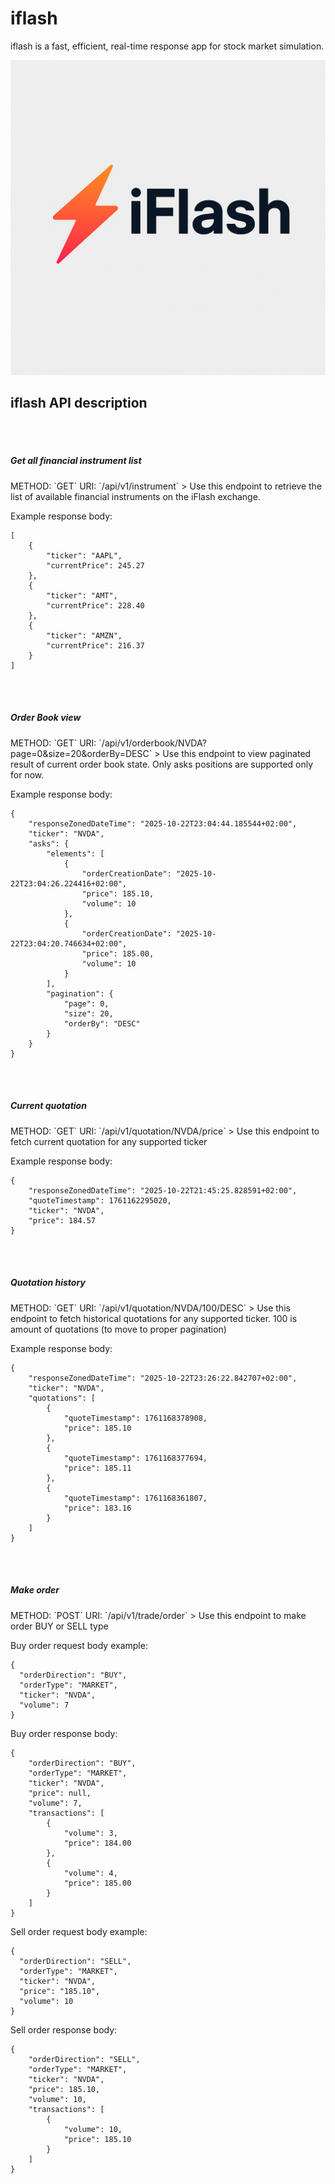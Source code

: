 # iflash
iflash is a fast, efficient, real-time response app for stock market simulation.

![iflash system logo](iflash-logo.png)


<h2>iflash API description</h2>

<br>
<br>

<h5>Get all financial instrument list</h5>
METHOD: `GET`  
URI: `/api/v1/instrument`
> Use this endpoint to retrieve the list of available financial instruments on the iFlash exchange.

Example response body:
```
[
    {
        "ticker": "AAPL",
        "currentPrice": 245.27
    },
    {
        "ticker": "AMT",
        "currentPrice": 228.40
    },
    {
        "ticker": "AMZN",
        "currentPrice": 216.37
    }
]    
```

<br>
<br>

<h5>Order Book view</h5>
METHOD: `GET`    
URI: `/api/v1/orderbook/NVDA?page=0&size=20&orderBy=DESC`
> Use this endpoint to view paginated result of current order book state. Only asks positions are supported only for now.

Example response body:
```
{
    "responseZonedDateTime": "2025-10-22T23:04:44.185544+02:00",
    "ticker": "NVDA",
    "asks": {
        "elements": [
            {
                "orderCreationDate": "2025-10-22T23:04:26.224416+02:00",
                "price": 185.10,
                "volume": 10
            },
            {
                "orderCreationDate": "2025-10-22T23:04:20.746634+02:00",
                "price": 185.00,
                "volume": 10
            }
        ],
        "pagination": {
            "page": 0,
            "size": 20,
            "orderBy": "DESC"
        }
    }
}
```

<br>
<br>

<h5>Current quotation</h5>
METHOD: `GET`    
URI: `/api/v1/quotation/NVDA/price`
> Use this endpoint to fetch current quotation for any supported ticker

Example response body:
```
{
    "responseZonedDateTime": "2025-10-22T21:45:25.828591+02:00",
    "quoteTimestamp": 1761162295020,
    "ticker": "NVDA",
    "price": 184.57
}
```

<br>
<br>

<h5>Quotation history</h5>
METHOD: `GET`    
URI: `/api/v1/quotation/NVDA/100/DESC`
> Use this endpoint to fetch historical quotations for any supported ticker. 100 is amount of quotations (to move to proper pagination)

Example response body:
```
{
    "responseZonedDateTime": "2025-10-22T23:26:22.842707+02:00",
    "ticker": "NVDA",
    "quotations": [
        {
            "quoteTimestamp": 1761168378908,
            "price": 185.10
        },
        {
            "quoteTimestamp": 1761168377694,
            "price": 185.11
        },
        {
            "quoteTimestamp": 1761168361807,
            "price": 183.16
        }
    ]
}
```

<br>
<br>

<h5>Make order</h5>
METHOD: `POST`    
URI: `/api/v1/trade/order`
> Use this endpoint to make order BUY or SELL type

Buy order request body example:
```
{
  "orderDirection": "BUY",
  "orderType": "MARKET",
  "ticker": "NVDA",
  "volume": 7
}
```
Buy order response body:
```
{
    "orderDirection": "BUY",
    "orderType": "MARKET",
    "ticker": "NVDA",
    "price": null,
    "volume": 7,
    "transactions": [
        {
            "volume": 3,
            "price": 184.00
        },
        {
            "volume": 4,
            "price": 185.00
        }
    ]
}
```

Sell order request body example:
```
{
  "orderDirection": "SELL",
  "orderType": "MARKET",
  "ticker": "NVDA",
  "price": "185.10",
  "volume": 10
}
```

Sell order response body:
```
{
    "orderDirection": "SELL",
    "orderType": "MARKET",
    "ticker": "NVDA",
    "price": 185.10,
    "volume": 10,
    "transactions": [
        {
            "volume": 10,
            "price": 185.10
        }
    ]
}
```